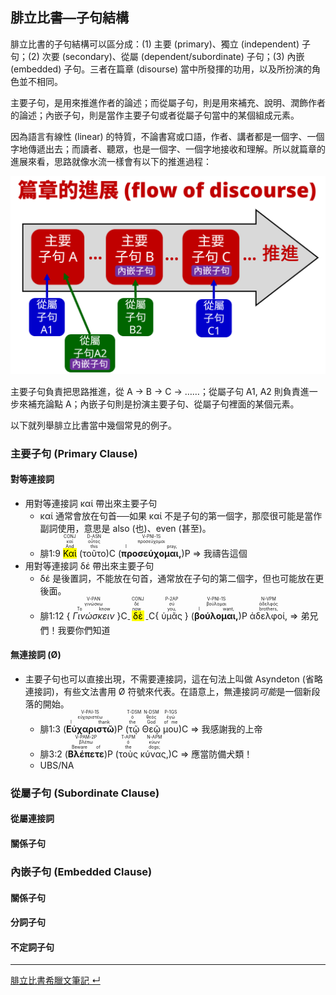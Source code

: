 ## 腓立比書—子句結構

腓立比書的子句結構可以區分成：(1) 主要 (primary)、獨立 (independent) 子句；(2) 次要 (secondary)、從屬 (dependent/subordinate) 子句；(3) 內嵌 (embedded) 子句。三者在篇章 (disourse) 當中所發揮的功用，以及所扮演的角色並不相同。  

主要子句，是用來推進作者的論述；而從屬子句，則是用來補充、說明、潤飾作者的論述；內嵌子句，則是當作主要子句或者從屬子句當中的某個組成元素。  

因為語言有線性 (linear) 的特質，不論書寫或口語，作者、講者都是一個字、一個字地傳遞出去；而讀者、聽眾，也是一個字、一個字地接收和理解。所以就篇章的進展來看，思路就像水流一樣會有以下的推進過程：

![../images/discourse-flow.png](../images/discourse-flow.png)

主要子句負責把思路推進，從 A → B → C → ……；從屬子句 A1, A2 則負責進一步來補充論點 A；內嵌子句則是扮演主要子句、從屬子句裡面的某個元素。

以下就列舉腓立比書當中幾個常見的例子。

### 主要子句 (Primary Clause)
#### 對等連接詞
- 用對等連接詞 καί 帶出來主要子句
	- καί 通常會放在句首──如果 καί 不是子句的第一個字，那麼很可能是當作副詞使用，意思是 also (也)、even (甚至)。
	- <rt>腓1:9</rt> <RUBY><ruby><ruby><mark>Καὶ</mark><rt>And</rt></ruby><rt>καί</rt></ruby><rt>CONJ</rt></RUBY> (<RUBY><ruby><ruby>τοῦτο<rt>this</rt></ruby><rt>οὗτος</rt></ruby><rt>D-ASN</rt></RUBY>)C (<RUBY><ruby><ruby>**προσεύχομαι,**<rt>I pray,</rt></ruby><rt>προσεύχομαι</rt></ruby><rt>V-PNI-1S</rt></RUBY>)P ⇒ 我禱告這個
- 用對等連接詞 δέ 帶出來主要子句
	- δέ 是後置詞，不能放在句首，通常放在子句的第二個字，但也可能放在更後面。
	- <rt>腓1:12</rt> { <RUBY><ruby><ruby>*Γινώσκειν*<rt>To know</rt></ruby><rt>γινώσκω</rt></ruby><rt>V-PAN</rt></RUBY> }C<sub>-</sub> <RUBY><ruby><ruby><mark>δὲ</mark><rt>now</rt></ruby><rt>δέ</rt></ruby><rt>CONJ</rt></RUBY> <sub>-</sub>C{ <RUBY><ruby><ruby>ὑμᾶς<rt>you,</rt></ruby><rt>σύ</rt></ruby><rt>P-2AP</rt></RUBY> } (<RUBY><ruby><ruby>**βούλομαι,**<rt>I want,</rt></ruby><rt>βούλομαι</rt></ruby><rt>V-PNI-1S</rt></RUBY>)P <RUBY><ruby><ruby>ἀδελφοί,<rt>brothers,</rt></ruby><rt>ἀδελφός</rt></ruby><rt>N-VPM</rt></RUBY> ⇒ 弟兄們！我要你們知道

#### 無連接詞 (Ø)
- 主要子句也可以直接出現，不需要連接詞，這在句法上叫做 Asyndeton (省略連接詞)，有些文法書用 Ø 符號來代表。在語意上，無連接詞*可能*是一個新段落的開始。
	- <rt>腓1:3</rt> (<RUBY><ruby><ruby>**Εὐχαριστῶ**<rt>I thank</rt></ruby><rt>εὐχαριστέω</rt></ruby><rt>V-PAI-1S</rt></RUBY>)P (<RUBY><ruby><ruby>τῷ<rt>the</rt></ruby><rt>ὁ</rt></ruby><rt>T-DSM</rt></RUBY> <RUBY><ruby><ruby>Θεῷ<rt>God</rt></ruby><rt>θεός</rt></ruby><rt>N-DSM</rt></RUBY> <RUBY><ruby><ruby>μου<rt>of me</rt></ruby><rt>ἐγώ</rt></ruby><rt>P-1GS</rt></RUBY>)C ⇒ 我感謝我的上帝
	- <rt>腓3:2</rt> (<RUBY><ruby><ruby>**Βλέπετε**<rt>Beware of</rt></ruby><rt>βλέπω</rt></ruby><rt>V-PAM-2P</rt></RUBY>)P (<RUBY><ruby><ruby>τοὺς<rt>the</rt></ruby><rt>ὁ</rt></ruby><rt>T-APM</rt></RUBY> <RUBY><ruby><ruby>κύνας,<rt>dogs;</rt></ruby><rt>κύων</rt></ruby><rt>N-APM</rt></RUBY>)C ⇒ 應當防備犬類！
	- UBS/NA

### 從屬子句 (Subordinate Clause)

#### 從屬連接詞

#### 關係子句


### 內嵌子句 (Embedded Clause)

#### 關係子句

#### 分詞子句

#### 不定詞子句

---
[腓立比書希臘文筆記  ↵](Philippians-Notes.md)